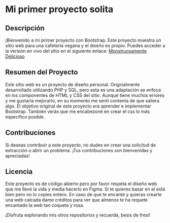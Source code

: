 # Mi primer proyecto solita

## Descripción

¡Bienvenido a mi primer proyecto con Bootstrap. Este proyecto muestra un sitio web para una cafetería vegana y el diseño es propio.
Puedes acceder a la versión en vivo del sitio en el siguiente enlace:
[Monstruosamente Delicioso](https://example-culturalstudent-exbootstrap.netlify.app/)

## Resumen del Proyecto

Este sitio web es un proyecto de diseño personal. Originalmente desarrollado utilizando PHP y SQL, pero esta es una adaptación se enfoca en los componentes de HTML y CSS del sitio. Aunque tiene muchos errores y me gustaría mejorarlo, en su momento me sentí contenta de que saliera algo.
El objetivo original de este proyecto era aprender e implementar Bootstrap. También verás que me encabezoné en crear el css lo más especifico posible.

## Contribuciones

Si deseas contribuir a este proyecto, no dudes en crear una solicitud de extracción o abrir un problema. ¡Tus contribuciones son bienvenidas y apreciadas!

## Licencia

Este proyecto es de código abierto pero por favor respeta el diseño web que me llevó la vida y media hacerlo en Figma. Si te quieres basar en el está bien pero no lo copies entero. En caso de que te encante y quieras crearte una web calcada dame créditos para ver que almenos te ha requete encantado la web tan coqueta y rosa.

¡Disfruta explorando mis otros repositorios y recuerda, besis de fresi!

